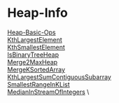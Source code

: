 # Heap-Info 
[Heap-Basic-Ops](https://github.com/mkeshav218/DSA/blob/master/src/heap/HeapBasic.java) \
[KthLargestElement](https://github.com/mkeshav218/DSA/blob/master/src/heap/KthLargestElement.java) \
[KthSmallestElement](https://github.com/mkeshav218/DSA/blob/master/src/heap/KthSmallestElement.java) \
[IsBinaryTreeHeap](https://github.com/mkeshav218/DSA/blob/master/src/heap/IsBinaryTreeHeap.java) \
[Merge2MaxHeap](https://github.com/mkeshav218/DSA/blob/master/src/heap/Merge2MaxHeap.java) \
[MergeKSortedArray](https://github.com/mkeshav218/DSA/blob/master/src/heap/MergeKSortedArray.java) \
[KthLargestSumContiguousSubarray](https://github.com/mkeshav218/DSA/blob/master/src/heap/KthLargestSumContiguousSubarray.java) \
[SmallestRangeInKList](https://github.com/mkeshav218/DSA/blob/master/src/heap/SmallestRangeInKList.java) \
[MedianInStreamOfIntegers](https://github.com/mkeshav218/DSA/blob/master/src/heap/MedianInStreamOfIntegers.java) \
